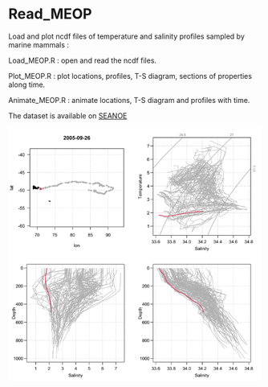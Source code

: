 # Read_MEOP
Load and plot ncdf files of temperature and salinity profiles sampled by marine mammals :

Load_MEOP.R : open and read the ncdf files.

Plot_MEOP.R : plot locations, profiles, T-S diagram, sections of properties along time.

Animate_MEOP.R : animate locations, T-S diagram and profiles with time.

The dataset is available on [SEANOE](https://www.seanoe.org/data/00343/45461/)

![](animation.gif)
